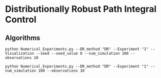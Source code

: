 # Distributionally Robust Path Integral Control

## Algorithms

```
python Numerical_Experiments.py --DR_method "DR" --Experiment "1" --Visualization --seed --seed_value 0 --num_simulation 100 --observations 10
```

```
python Numerical_Experiments.py --DR_method "DR" --Experiment "1" --num_simulation 100 --observations 10
```
